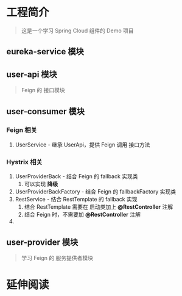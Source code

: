 # 工程简介
> 这是一个学习 Spring Cloud 组件的 Demo 项目

## eureka-service 模块

## user-api 模块
> Feign 的 接口模块

## user-consumer 模块
### Feign 相关
1. UserService - 继承 UserApi，提供 Feign 调用 接口方法

### Hystrix 相关
1. UserProviderBack - 结合 Feign 的 fallback 实现类
   1. 可以实现 **降级**
2. UserProviderBackFactory - 结合 Feign 的 fallbackFactory 实现类
3. RestService - 结合 RestTemplate 的 fallback 实现
   1. 结合 RestTemplate 需要在 启动类加上 **@RestController** 注解
   2. 结合 Feign 时，不需要加 **@RestController** 注解
4. 

## user-provider 模块
> 学习 Feign 的 服务提供者模块

# 延伸阅读

